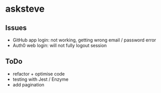 # asksteve

## Issues

- GitHub app login: not working, getting wrong email / password error
- Auth0 web login: will not fully logout session

## ToDo

- refactor + optimise code
- testing with Jest / Enzyme
- add pagination
